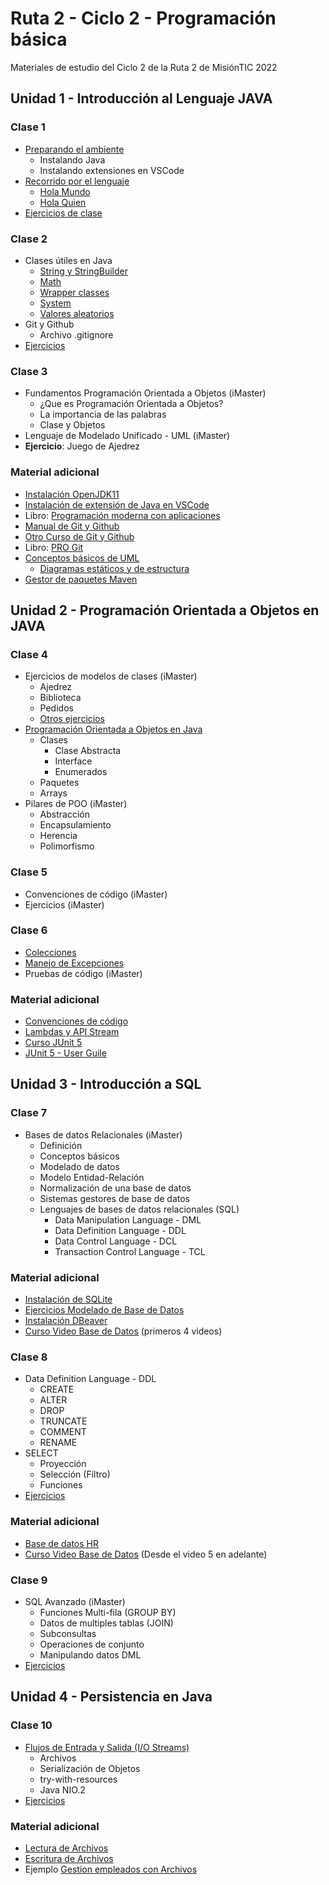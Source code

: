 # Ruta 2 - Ciclo 2 - Programación básica
Materiales de estudio del Ciclo 2 de la Ruta 2 de MisiónTIC 2022

## Unidad 1 - Introducción al Lenguaje JAVA
### Clase 1
* [Preparando el ambiente](clase01/preparando_ambiente.md)
  * Instalando Java
  * Instalando extensiones en VSCode 
* [Recorrido por el lenguaje](clase01/recorrido_java.ipynb)
  * [Hola Mundo](clase01/ejemplos/HolaMundo.java)
  * [Hola Quien](clase01/ejemplos/HolaQuien.java)
* [Ejercicios de clase](clase01/ejercicios.md)

### Clase 2
* Clases útiles en Java
  * [String y StringBuilder](clase02/string.ipynb)
  * [Math](clase02/math.ipynb)
  * [Wrapper classes](clase02/wrapper.ipynb)
  * [System](clase02/system.ipynb)
  * [Valores aleatorios](clase02/random.ipynb)
* Git y Github
  * Archivo .gitignore
* [Ejercicios](clase02/ejercicios.md)

### Clase 3
* Fundamentos Programación Orientada a Objetos (iMaster)
  * ¿Que es Programación Orientada a Objetos?
  * La importancia de las palabras
  * Clase y Objetos
* Lenguaje de Modelado Unificado - UML (iMaster)
* **Ejercicio**: Juego de Ajedrez

### Material adicional
* [Instalación OpenJDK11](https://youtu.be/0Wn0yWwK20Q)
* [Instalación de extensión de Java en VSCode](https://youtu.be/g6TMxG1xTzU)
* Libro: [Programación moderna con aplicaciones](https://repositorio.utp.edu.co/items/1f499459-b52b-4ce0-94fc-70e695c42515)
* [Manual de Git y Github](https://youtu.be/j8CSUPIB8mA?list=PLvimn1Ins-43-1sXQmGZPWLjNjPyGNi0R)
* [Otro Curso de Git y Github](https://youtu.be/ANF1X42_ae4?list=PLU8oAlHdN5BlyaPFiNQcV0xDqy0eR35aU)
* Libro: [PRO Git](https://imaster.academy/contenidos-tematicos/programacion/Unidad1/Libro_Pro_Git.pdf)
* [Conceptos básicos de UML](https://imaster.academy/contenidos-tematicos/programacion/Unidad1/08-Introducci%c3%b3nUML.pdf)
  * [Diagramas estáticos y de estructura](https://imaster.academy/contenidos-tematicos/programacion/Unidad1/09%20-%20UML%20esta%cc%81ticos%20o%20de%20estructura.pdf)
* [Gestor de paquetes Maven](https://youtu.be/91DamlXb7bE?list=PLvimn1Ins-40atMWQkxD8r8pRyPLAU0iQ)

## Unidad 2 - Programación Orientada a Objetos en JAVA
### Clase 4
* Ejercicios de modelos de clases (iMaster)
  * Ajedrez
  * Biblioteca
  * Pedidos
  * [Otros ejercicios](clase04/ejercicios.md)
* [Programación Orientada a Objetos en Java](clase04/poo_java.ipynb)
  * Clases
    * Clase Abstracta
    * Interface
    * Enumerados
  * Paquetes
  * Arrays
* Pilares de POO (iMaster)
  * Abstracción
  * Encapsulamiento
  * Herencia
  * Polimorfismo

### Clase 5
* Convenciones de código (iMaster)
* Ejercicios (iMaster)

### Clase 6
* [Colecciones](clase06/colecciones.ipynb)
* [Manejo de Excepciones](clase06/excepciones.ipynb)
* Pruebas de código (iMaster)

### Material adicional
* [Convenciones de código](https://imaster.academy/contenidos-tematicos/programacion/Unidad2/ConvencionesCodigoJava.pdf)
* [Lambdas y API Stream](https://www.youtube.com/watch?v=U5oOdNG2XQY&t=805)
* [Curso JUnit 5](https://www.youtube.com/playlist?list=PLsRPgBUE5BI68-h4MF0Y5FLSNwGdlIBK0)
* [JUnit 5 - User Guile](https://junit.org/junit5/docs/current/user-guide/)

## Unidad 3 - Introducción a SQL
### Clase 7
* Bases de datos Relacionales (iMaster)
  * Definición
  * Conceptos básicos
  * Modelado de datos
  * Modelo Entidad-Relación
  * Normalización de una base de datos
  * Sistemas gestores de base de datos
  * Lenguajes de bases de datos relacionales (SQL)
    * Data Manipulation Language - DML
    * Data Definition Language - DDL
    * Data Control Language - DCL
    * Transaction Control Language - TCL

### Material adicional
* [Instalación de SQLite](clase07/assets/Instalacion_SQLite3.pdf)
* [Ejercicios Modelado de Base de Datos](clase07/assets/Ejercicios_Modelado_Base_de_Datos.pdf)
* [Instalación DBeaver](https://www.youtube.com/embed/JkE1VFLHfTE)
* [Curso Video Base de Datos](https://www.youtube.com/embed/videoseries?list=PLs1sXiNvW4OyJCZs5WR3OjPZTlIqNcvQi)  (primeros 4 videos)

### Clase 8
* Data Definition Language - DDL
  * CREATE
  * ALTER
  * DROP
  * TRUNCATE
  * COMMENT
  * RENAME
* SELECT
  * Proyección
  * Selección (Filtro)
  * Funciones
* [Ejercicios](clase08/ejercicios.md)

### Material adicional
* [Base de datos HR](clase08/assets/hr.db)
* [Curso Video Base de Datos](https://www.youtube.com/embed/videoseries?list=PLs1sXiNvW4OyJCZs5WR3OjPZTlIqNcvQi) (Desde el video 5 en adelante)

### Clase 9
* SQL Avanzado (iMaster)
  * Funciones Multi-fila (GROUP BY)
  * Datos de multiples tablas (JOIN)
  * Subconsultas
  * Operaciones de conjunto
  * Manipulando datos DML
* [Ejercicios](clase09/ejercicios.md)

## Unidad 4 - Persistencia en Java
### Clase 10
* [Flujos de Entrada y Salida (I/O Streams)](clase10/iostreams.ipynb)
  * Archivos
  * Serialización de Objetos
  * try-with-resources
  * Java NIO.2
* [Ejercicios](clase10/ejercicios.md)

### Material adicional
* [Lectura de Archivos](https://www.youtube.com/embed/etQN4EfYN7k)
* [Escritura de Archivos](https://www.youtube.com/embed/E0H4OzW2_1Y)
* Ejemplo [Gestion empleados con Archivos](https://github.com/cesardiaz-utp/MisionTIC2022-Ciclo2-Unidad4-Archivos)

